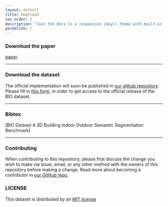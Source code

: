 ```yaml
---
layout: default
title: Download
nav_order: 2
description: "Just the Docs is a responsive Jekyll theme with built-in search that is easily customizable and hosted on GitHub Pages."
permalink: /
---
```


### Download the paper
[paper](https://docs.github.com/en/pages/setting-up-a-github-pages-site-with-jekyll/creating-a-github-pages-site-with-jekyll#creating-your-site).

----
### Download the dataset
The official implementation will soon be published in [our github repository](https://github.com/yuwei-cao-git/3DBIO). Please fill in [this form](https://docs.google.com/forms/d/e/1FAIpQLSddsRsn_M-J4e_HnkN2n5Sy8L6xyRV7BX9y38C7ev8OLFZXsg/viewform?usp=sf_link), in order to get access to the official release of the BIO dataset.

----

### Bibtex
[BIO Dataset A 3D Building Indoor Outdoor Semantic Segmentation Benchmark]

----

### Contributing

When contributing to this repository, please first discuss the change you wish to make via issue,
email, or any other method with the owners of this repository before making a change. Read more about becoming a contributor in [our GitHub repo](https://github.com/biodatset/biodataset/#contributing).

### LICENSE

This dataset is distributed by an [MIT license](https://github.com/biodatset/biodataset/LICENSE)
